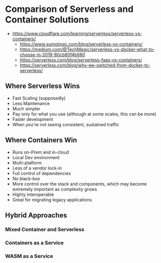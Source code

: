 Comparison of Serverless and Container Solutions
==================

- https://www.cloudflare.com/learning/serverless/serverless-vs-containers/
    - https://www.sumologic.com/blog/serverless-vs-containers/
    - https://medium.com/@TechMagic/serverless-vs-docker-what-to-choose-in-2019-80cb80f4b680
    - https://serverless.com/blog/serverless-faas-vs-containers/
    - https://serverless.com/blog/why-we-switched-from-docker-to-serverless/

## Where Serverless Wins
- Fast Scaling (supposedly)
- Less Maintenance
- Much simpler
- Pay only for what you use (although at some scales, this can be more)
- Faster development
- When you're not seeing consistent, sustained traffic

## Where Containers Win
- Runs on-Prem and in-cloud
- Local Dev environment
- Multi-platform
- Less of a vendor lock-in
- Full control of dependencies
- No black-box
- More control over the stack and components, which may become extremely important as complexity grows
- Highly interoperable
- Great for migrating legacy applications



## Hybrid Approaches
### Mixed Container and Serverless

### Containers as a Service

### WASM as a Service

